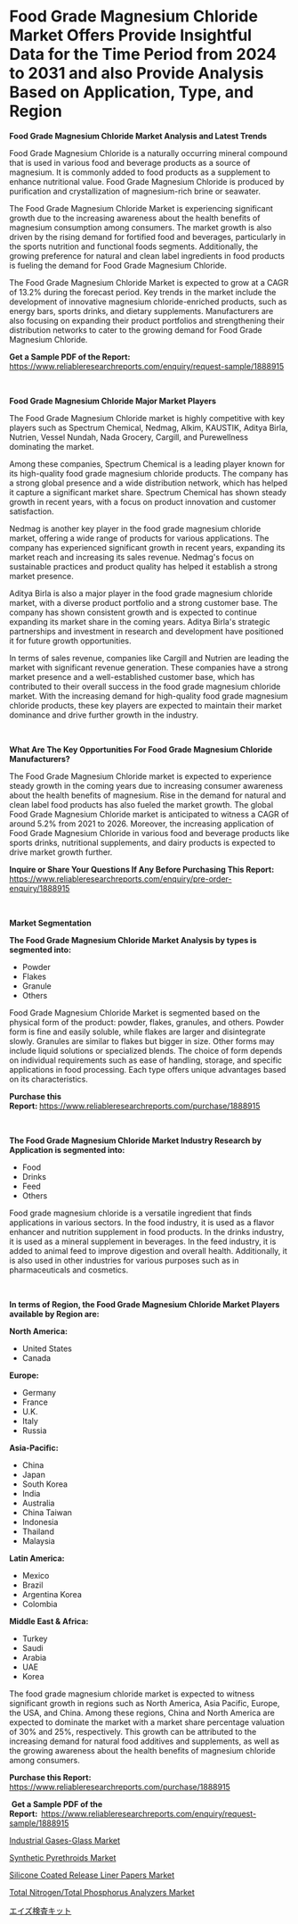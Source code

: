 <p><h1>Food Grade Magnesium Chloride Market Offers Provide Insightful Data for the Time Period from 2024 to 2031 and also Provide Analysis Based on Application, Type, and Region</h1></p><p><strong>Food Grade Magnesium Chloride Market Analysis and Latest Trends</strong></p>
<p><p>Food Grade Magnesium Chloride is a naturally occurring mineral compound that is used in various food and beverage products as a source of magnesium. It is commonly added to food products as a supplement to enhance nutritional value. Food Grade Magnesium Chloride is produced by purification and crystallization of magnesium-rich brine or seawater.</p><p>The Food Grade Magnesium Chloride Market is experiencing significant growth due to the increasing awareness about the health benefits of magnesium consumption among consumers. The market growth is also driven by the rising demand for fortified food and beverages, particularly in the sports nutrition and functional foods segments. Additionally, the growing preference for natural and clean label ingredients in food products is fueling the demand for Food Grade Magnesium Chloride.</p><p>The Food Grade Magnesium Chloride Market is expected to grow at a CAGR of 13.2% during the forecast period. Key trends in the market include the development of innovative magnesium chloride-enriched products, such as energy bars, sports drinks, and dietary supplements. Manufacturers are also focusing on expanding their product portfolios and strengthening their distribution networks to cater to the growing demand for Food Grade Magnesium Chloride.</p></p>
<p><strong>Get a Sample PDF of the Report:&nbsp;</strong> <a href="https://www.reliableresearchreports.com/enquiry/request-sample/1888915">https://www.reliableresearchreports.com/enquiry/request-sample/1888915</a></p>
<p>&nbsp;</p>
<p><strong>Food Grade Magnesium Chloride Major Market Players</strong></p>
<p><p>The Food Grade Magnesium Chloride market is highly competitive with key players such as Spectrum Chemical, Nedmag, Alkim, KAUSTIK, Aditya Birla, Nutrien, Vessel Nundah, Nada Grocery, Cargill, and Purewellness dominating the market. </p><p>Among these companies, Spectrum Chemical is a leading player known for its high-quality food grade magnesium chloride products. The company has a strong global presence and a wide distribution network, which has helped it capture a significant market share. Spectrum Chemical has shown steady growth in recent years, with a focus on product innovation and customer satisfaction. </p><p>Nedmag is another key player in the food grade magnesium chloride market, offering a wide range of products for various applications. The company has experienced significant growth in recent years, expanding its market reach and increasing its sales revenue. Nedmag's focus on sustainable practices and product quality has helped it establish a strong market presence.</p><p>Aditya Birla is also a major player in the food grade magnesium chloride market, with a diverse product portfolio and a strong customer base. The company has shown consistent growth and is expected to continue expanding its market share in the coming years. Aditya Birla's strategic partnerships and investment in research and development have positioned it for future growth opportunities.</p><p>In terms of sales revenue, companies like Cargill and Nutrien are leading the market with significant revenue generation. These companies have a strong market presence and a well-established customer base, which has contributed to their overall success in the food grade magnesium chloride market. With the increasing demand for high-quality food grade magnesium chloride products, these key players are expected to maintain their market dominance and drive further growth in the industry.</p></p>
<p>&nbsp;</p>
<p><strong>What Are The Key Opportunities For Food Grade Magnesium Chloride Manufacturers?</strong></p>
<p><p>The Food Grade Magnesium Chloride market is expected to experience steady growth in the coming years due to increasing consumer awareness about the health benefits of magnesium. Rise in the demand for natural and clean label food products has also fueled the market growth. The global Food Grade Magnesium Chloride market is anticipated to witness a CAGR of around 5.2% from 2021 to 2026. Moreover, the increasing application of Food Grade Magnesium Chloride in various food and beverage products like sports drinks, nutritional supplements, and dairy products is expected to drive market growth further.</p></p>
<p><strong>Inquire or Share Your Questions If Any Before Purchasing This Report:</strong> <a href="https://www.reliableresearchreports.com/enquiry/pre-order-enquiry/1888915">https://www.reliableresearchreports.com/enquiry/pre-order-enquiry/1888915</a></p>
<p>&nbsp;</p>
<p><strong>Market Segmentation</strong></p>
<p><strong>The Food Grade Magnesium Chloride Market Analysis by types is segmented into:</strong></p>
<p><ul><li>Powder</li><li>Flakes</li><li>Granule</li><li>Others</li></ul></p>
<p><p>Food Grade Magnesium Chloride Market is segmented based on the physical form of the product: powder, flakes, granules, and others. Powder form is fine and easily soluble, while flakes are larger and disintegrate slowly. Granules are similar to flakes but bigger in size. Other forms may include liquid solutions or specialized blends. The choice of form depends on individual requirements such as ease of handling, storage, and specific applications in food processing. Each type offers unique advantages based on its characteristics.</p></p>
<p><strong>Purchase this Report:&nbsp;</strong><a href="https://www.reliableresearchreports.com/purchase/1888915">https://www.reliableresearchreports.com/purchase/1888915</a></p>
<p>&nbsp;</p>
<p><strong>The Food Grade Magnesium Chloride Market Industry Research by Application is segmented into:</strong></p>
<p><ul><li>Food</li><li>Drinks</li><li>Feed</li><li>Others</li></ul></p>
<p><p>Food grade magnesium chloride is a versatile ingredient that finds applications in various sectors. In the food industry, it is used as a flavor enhancer and nutrition supplement in food products. In the drinks industry, it is used as a mineral supplement in beverages. In the feed industry, it is added to animal feed to improve digestion and overall health. Additionally, it is also used in other industries for various purposes such as in pharmaceuticals and cosmetics.</p></p>
<p>&nbsp;</p>
<p><strong>In terms of Region, the Food Grade Magnesium Chloride Market Players available by Region are:</strong></p>
<p>
    <p> <strong> North America: </strong>
        <ul>
            <li>United States</li>
            <li>Canada</li>
        </ul>
        </p> 
    <p> <strong> Europe: </strong>
        <ul>
            <li>Germany</li>
            <li>France</li>
            <li>U.K.</li>
            <li>Italy</li>
            <li>Russia</li>
        </ul>
        </p> 
    <p> <strong> Asia-Pacific: </strong>
        <ul>
            <li>China</li>
            <li>Japan</li>
            <li>South Korea</li>
            <li>India</li>
            <li>Australia</li>
            <li>China Taiwan</li>
            <li>Indonesia</li>
            <li>Thailand</li>
            <li>Malaysia</li>
        </ul>
        </p> 
    <p> <strong> Latin America: </strong>
        <ul>
            <li>Mexico</li>
            <li>Brazil</li>
            <li>Argentina Korea</li>
            <li>Colombia</li>
        </ul>
        </p> 
    <p> <strong> Middle East & Africa: </strong>
        <ul>
            <li>Turkey</li>
            <li>Saudi</li>
            <li>Arabia</li>
            <li>UAE</li>
            <li>Korea</li>
        </ul>
    </p>
    </p>
<p><p>The food grade magnesium chloride market is expected to witness significant growth in regions such as North America, Asia Pacific, Europe, the USA, and China. Among these regions, China and North America are expected to dominate the market with a market share percentage valuation of 30% and 25%, respectively. This growth can be attributed to the increasing demand for natural food additives and supplements, as well as the growing awareness about the health benefits of magnesium chloride among consumers.</p></p>
<p><strong>Purchase this Report: </strong><a href="https://www.reliableresearchreports.com/purchase/1888915">https://www.reliableresearchreports.com/purchase/1888915</a></p>
<p>&nbsp;<strong>Get a Sample PDF of the Report:&nbsp;&nbsp;</strong><a href="https://www.reliableresearchreports.com/enquiry/request-sample/1888915">https://www.reliableresearchreports.com/enquiry/request-sample/1888915</a></p>
<p><strong></strong></p>
<p><p><a href="https://gamy-alyssum-396.notion.site/Industrial-Gases-Glass-Market-Research-Report-Reveals-The-Latest-Trends-And-Opportunities-of-this-Ma-2a0f00d2dd344e40afc74a98431ed83c">Industrial Gases-Glass Market</a></p><p><a href="https://view.publitas.com/reportprime-1/synthetic-pyrethroids-market-size-and-examines-its-market-scope-with-a-primary-focus-on-growth-opportunities-and-forecasted-trends-spanning-from-2024-to-2031/">Synthetic Pyrethroids Market</a></p><p><a href="https://github.com/redneck06/Market-Research-Report-List-2/blob/main/silicone-coated-release-liner-papers-market.md">Silicone Coated Release Liner Papers Market</a></p><p><a href="https://github.com/peachesmcdowel1/Market-Research-Report-List-1/blob/main/total-nitrogentotal-phosphorus-analyzers-market.md">Total Nitrogen/Total Phosphorus Analyzers Market</a></p><p><a href="https://medium.com/@treverschaefer1/aids%E6%A4%9C%E6%9F%BB%E3%82%AD%E3%83%83%E3%83%88%E5%B8%82%E5%A0%B4%E3%81%AE%E3%82%B5%E3%82%A4%E3%82%BA%E3%81%A8%E5%B8%82%E5%A0%B4%E5%8B%95%E5%90%91-%E5%AE%8C%E5%85%A8%E3%81%AA%E6%A5%AD%E7%95%8C%E6%A6%82%E8%A6%81-2024%E5%B9%B4%E3%81%8B%E3%82%892031%E5%B9%B4%E3%81%BE%E3%81%A7-7b178fb0e86c">エイズ検査キット</a></p></p>